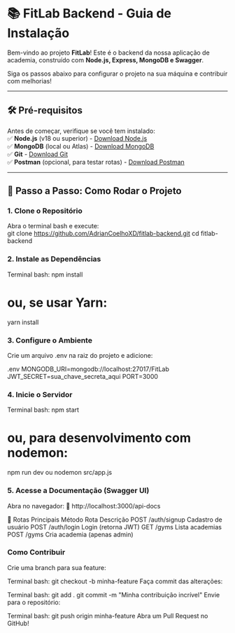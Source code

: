 # 📚 FitLab Backend - Guia de Instalação  

Bem-vindo ao projeto **FitLab**! Este é o backend da nossa aplicação de academia, construído com **Node.js, Express, MongoDB e Swagger**.  

Siga os passos abaixo para configurar o projeto na sua máquina e contribuir com melhorias!  

--- 

## 🛠 **Pré-requisitos**  
Antes de começar, verifique se você tem instalado:  
✅ **Node.js** (v18 ou superior) - [Download Node.js](https://nodejs.org/)  
✅ **MongoDB** (local ou Atlas) - [Download MongoDB](https://www.mongodb.com/try/download/community)  
✅ **Git** - [Download Git](https://git-scm.com/)  
✅ **Postman** (opcional, para testar rotas) - [Download Postman](https://www.postman.com/)  

---

## 🚀 **Passo a Passo: Como Rodar o Projeto**  

### **1. Clone o Repositório**  
Abra o terminal bash e execute:  
git clone https://github.com/AdrianCoelhoXD/fitlab-backend.git
cd fitlab-backend 

### **2. Instale as Dependências**
Terminal bash:
npm install
# ou, se usar Yarn:
yarn install 

### **3. Configure o Ambiente**
Crie um arquivo .env na raiz do projeto e adicione:

.env
MONGODB_URI=mongodb://localhost:27017/FitLab
JWT_SECRET=sua_chave_secreta_aqui
PORT=3000 


### **4.  Inicie o Servidor**
Terminal bash:
npm start
# ou, para desenvolvimento com nodemon:
npm run dev
ou 
nodemon src/app.js
 
### **5. Acesse a Documentação (Swagger UI)**
Abra no navegador:
🔗 http://localhost:3000/api-docs 

📌 Rotas Principais
Método	Rota	Descrição
POST	/auth/signup	Cadastro de usuário
POST	/auth/login	Login (retorna JWT)
GET	/gyms	Lista academias
POST	/gyms	Cria academia (apenas admin)
 

### **Como Contribuir**
Crie uma branch para sua feature:

Terminal bash:
git checkout -b minha-feature
Faça commit das alterações:

Terminal bash:
git add .
git commit -m "Minha contribuição incrível"
Envie para o repositório:

Terminal bash:
git push origin minha-feature
Abra um Pull Request no GitHub!
